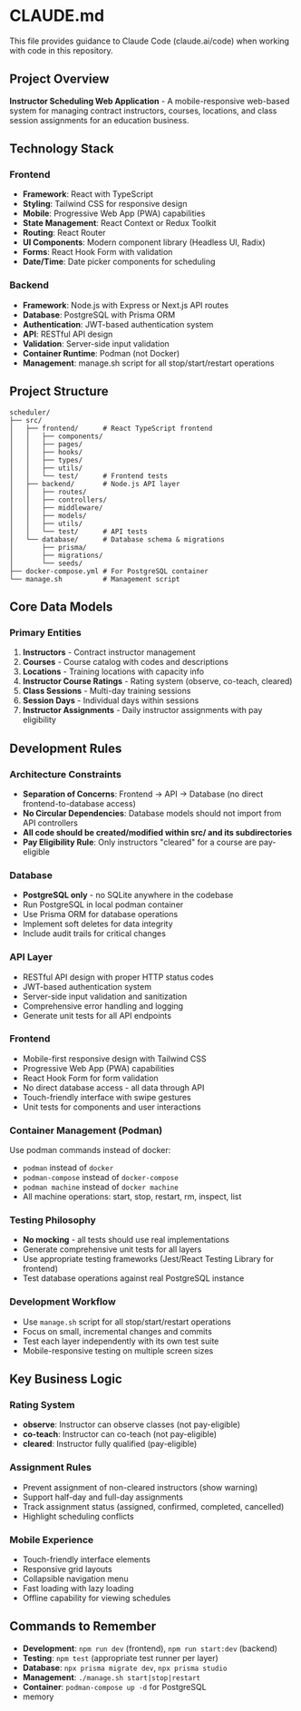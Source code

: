# CLAUDE.md

This file provides guidance to Claude Code (claude.ai/code) when working with code in this repository.

## Project Overview

**Instructor Scheduling Web Application** - A mobile-responsive web-based system for managing contract instructors, courses, locations, and class session assignments for an education business.

## Technology Stack

### Frontend
- **Framework**: React with TypeScript
- **Styling**: Tailwind CSS for responsive design
- **Mobile**: Progressive Web App (PWA) capabilities
- **State Management**: React Context or Redux Toolkit
- **Routing**: React Router
- **UI Components**: Modern component library (Headless UI, Radix)
- **Forms**: React Hook Form with validation
- **Date/Time**: Date picker components for scheduling

### Backend
- **Framework**: Node.js with Express or Next.js API routes
- **Database**: PostgreSQL with Prisma ORM
- **Authentication**: JWT-based authentication system
- **API**: RESTful API design
- **Validation**: Server-side input validation
- **Container Runtime**: Podman (not Docker)
- **Management**: manage.sh script for all stop/start/restart operations

## Project Structure

```
scheduler/
├── src/
│   ├── frontend/      # React TypeScript frontend
│   │   ├── components/
│   │   ├── pages/
│   │   ├── hooks/
│   │   ├── types/
│   │   ├── utils/
│   │   └── test/      # Frontend tests
│   ├── backend/       # Node.js API layer
│   │   ├── routes/
│   │   ├── controllers/
│   │   ├── middleware/
│   │   ├── models/
│   │   ├── utils/
│   │   └── test/      # API tests
│   └── database/      # Database schema & migrations
│       ├── prisma/
│       ├── migrations/
│       └── seeds/
├── docker-compose.yml # For PostgreSQL container
└── manage.sh          # Management script
```

## Core Data Models

### Primary Entities
1. **Instructors** - Contract instructor management
2. **Courses** - Course catalog with codes and descriptions
3. **Locations** - Training locations with capacity info
4. **Instructor Course Ratings** - Rating system (observe, co-teach, cleared)
5. **Class Sessions** - Multi-day training sessions
6. **Session Days** - Individual days within sessions
7. **Instructor Assignments** - Daily instructor assignments with pay eligibility

## Development Rules

### Architecture Constraints
- **Separation of Concerns**: Frontend → API → Database (no direct frontend-to-database access)
- **No Circular Dependencies**: Database models should not import from API controllers
- **All code should be created/modified within src/ and its subdirectories**
- **Pay Eligibility Rule**: Only instructors "cleared" for a course are pay-eligible

### Database
- **PostgreSQL only** - no SQLite anywhere in the codebase
- Run PostgreSQL in local podman container
- Use Prisma ORM for database operations
- Implement soft deletes for data integrity
- Include audit trails for critical changes

### API Layer
- RESTful API design with proper HTTP status codes
- JWT-based authentication system
- Server-side input validation and sanitization
- Comprehensive error handling and logging
- Generate unit tests for all API endpoints

### Frontend
- Mobile-first responsive design with Tailwind CSS
- Progressive Web App (PWA) capabilities
- React Hook Form for form validation
- No direct database access - all data through API
- Touch-friendly interface with swipe gestures
- Unit tests for components and user interactions

### Container Management (Podman)
Use podman commands instead of docker:
- `podman` instead of `docker`
- `podman-compose` instead of `docker-compose`  
- `podman machine` instead of `docker machine`
- All machine operations: start, stop, restart, rm, inspect, list

### Testing Philosophy
- **No mocking** - all tests should use real implementations
- Generate comprehensive unit tests for all layers
- Use appropriate testing frameworks (Jest/React Testing Library for frontend)
- Test database operations against real PostgreSQL instance

### Development Workflow
- Use `manage.sh` script for all stop/start/restart operations
- Focus on small, incremental changes and commits
- Test each layer independently with its own test suite
- Mobile-responsive testing on multiple screen sizes

## Key Business Logic

### Rating System
- **observe**: Instructor can observe classes (not pay-eligible)
- **co-teach**: Instructor can co-teach (not pay-eligible)
- **cleared**: Instructor fully qualified (pay-eligible)

### Assignment Rules
- Prevent assignment of non-cleared instructors (show warning)
- Support half-day and full-day assignments
- Track assignment status (assigned, confirmed, completed, cancelled)
- Highlight scheduling conflicts

### Mobile Experience
- Touch-friendly interface elements
- Responsive grid layouts
- Collapsible navigation menu
- Fast loading with lazy loading
- Offline capability for viewing schedules

## Commands to Remember

- **Development**: `npm run dev` (frontend), `npm run start:dev` (backend)
- **Testing**: `npm test` (appropriate test runner per layer)
- **Database**: `npx prisma migrate dev`, `npx prisma studio`
- **Management**: `./manage.sh start|stop|restart`
- **Container**: `podman-compose up -d` for PostgreSQL
- memory
